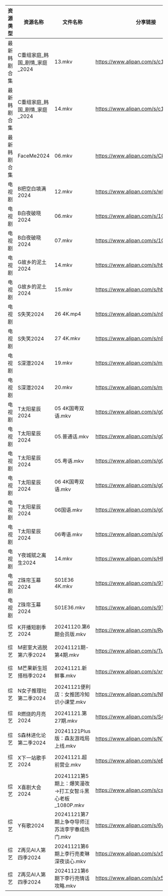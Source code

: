 | 资源类型   | 资源名称                | 文件名称                                  | 分享链接                                 | 更新时间                |
| ------ | ------------------- | ------------------------------------- | ------------------------------------ | ------------------- |
| 最新韩剧合集 | C重组家庭_韩国_剧情_家庭_2024 | 13.mkv                                | https://www.alipan.com/s/c15AJ3LnYiE | 2024-11-21 00:05:22 |
| 最新韩剧合集 | C重组家庭_韩国_剧情_家庭_2024 | 14.mkv                                | https://www.alipan.com/s/c15AJ3LnYiE | 2024-11-21 00:05:21 |
| 最新韩剧合集 | FaceMe2024          | 06.mkv                                | https://www.alipan.com/s/CkGBPR4Byqd | 2024-11-21 22:05:25 |
| 电视剧    | B把空白填满2024          | 12.mkv                                | https://www.alipan.com/s/wRYGJvGX3v4 | 2024-11-21 19:05:05 |
| 电视剧    | B白夜破晓2024           | 06.mkv                                | https://www.alipan.com/s/1CH4Gu47Hq3 | 2024-11-21 14:05:09 |
| 电视剧    | B白夜破晓2024           | 07.mkv                                | https://www.alipan.com/s/1CH4Gu47Hq3 | 2024-11-21 14:05:09 |
| 电视剧    | G故乡的泥土2024          | 14.mkv                                | https://www.alipan.com/s/hbukkKUDCNQ | 2024-11-21 14:05:32 |
| 电视剧    | G故乡的泥土2024          | 15.mkv                                | https://www.alipan.com/s/hbukkKUDCNQ | 2024-11-21 14:05:32 |
| 电视剧    | S失笑2024             | 26 4K.mp4                             | https://www.alipan.com/s/n8BpKswATcQ | 2024-11-21 14:06:23 |
| 电视剧    | S失笑2024             | 27 4K.mkv                             | https://www.alipan.com/s/n8BpKswATcQ | 2024-11-21 19:06:31 |
| 电视剧    | S深潜2024             | 19.mkv                                | https://www.alipan.com/s/mKzzNt5BcAW | 2024-11-21 19:06:41 |
| 电视剧    | S深潜2024             | 20.mkv                                | https://www.alipan.com/s/mKzzNt5BcAW | 2024-11-21 19:06:41 |
| 电视剧    | T太阳星辰2024           | 05 4K国粤双语.mkv                         | https://www.alipan.com/s/gC7EWXkium6 | 2024-11-21 21:06:32 |
| 电视剧    | T太阳星辰2024           | 05.普通话.mkv                            | https://www.alipan.com/s/gC7EWXkium6 | 2024-11-21 19:06:56 |
| 电视剧    | T太阳星辰2024           | 05.粤语.mkv                             | https://www.alipan.com/s/gC7EWXkium6 | 2024-11-21 19:06:55 |
| 电视剧    | T太阳星辰2024           | 06 4K国粤双语.mkv                         | https://www.alipan.com/s/gC7EWXkium6 | 2024-11-21 21:06:31 |
| 电视剧    | T太阳星辰2024           | 06国语.mkv                              | https://www.alipan.com/s/gC7EWXkium6 | 2024-11-21 21:06:31 |
| 电视剧    | T太阳星辰2024           | 06粤语.mkv                              | https://www.alipan.com/s/gC7EWXkium6 | 2024-11-21 21:06:31 |
| 电视剧    | Y夜城赋之离生2024         | 14.mkv                                | https://www.alipan.com/s/HRrmF6pzTLL | 2024-11-21 19:07:05 |
| 电视剧    | Z珠帘玉幕2024           | S01E36 4K.mkv                         | https://www.alipan.com/s/9Taskj8gkML | 2024-11-21 14:07:11 |
| 电视剧    | Z珠帘玉幕2024           | S01E36.mkv                            | https://www.alipan.com/s/9Taskj8gkML | 2024-11-21 14:07:11 |
| 综艺     | K开播短剧季2024          | 20241120.第6期会员版.mkv                   | https://www.alipan.com/s/RwTZ4L5wTYU | 2024-11-21 14:07:35 |
| 综艺     | M密室大逃脱第六季2024       | 20241121期-第4期.mkv                     | https://www.alipan.com/s/TuGCwJEjiaP | 2024-11-21 14:07:43 |
| 综艺     | M芒果新生班搭档季2024       | 20241121.新鲜事.mkv                      | https://www.alipan.com/s/xnGaC7WzgLK | 2024-11-21 14:07:54 |
| 综艺     | N女子推理社第二季2024       | 20241121便利店：女推团冷知识小课堂.mkv             | https://www.alipan.com/s/NNXXZUw3FNE | 2024-11-21 14:08:11 |
| 综艺     | R燃烧的月亮2024          | 20241121.第27期.mkv                     | https://www.alipan.com/s/S4qcpFUguQa | 2024-11-21 14:08:19 |
| 综艺     | S森林进化论第二季2024       | 20241121Plus版：森友游戏局上线.mkv             | https://www.alipan.com/s/NTinyQH8gfp | 2024-11-21 14:08:32 |
| 综艺     | X下一站歌手2024          | 20241121.超前营业.mkv                     | https://www.alipan.com/s/eBKzWFKqm82 | 2024-11-21 14:08:57 |
| 综艺     | X喜剧大会2024           | 20241121第5期上：爆笑漫改→打工女智斗黑心老板_1080P.mkv | https://www.alipan.com/s/csZtJtZJbGQ | 2024-11-21 14:09:02 |
| 综艺     | Y有歌2024             | 20241121第7期上争夺导师汪苏泷李宇春成热门.mkv         | https://www.alipan.com/s/6yGmsoRcXPy | 2024-11-21 20:09:32 |
| 综艺     | Z再见AI人第四季2024       | 20241121第6期上李行亮麦琳深夜谈心.mkv             | https://www.alipan.com/s/x547zMqipVp | 2024-11-21 14:09:53 |
| 综艺     | Z再见AI人第四季2024       | 20241121第6期下李行亮情话攻略.mkv               | https://www.alipan.com/s/x547zMqipVp | 2024-11-21 14:09:53 |
